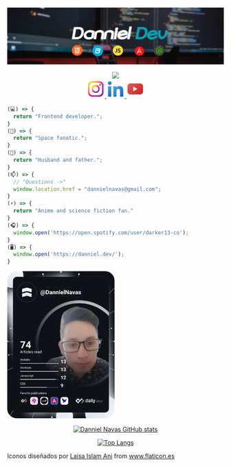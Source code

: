 ![Danniel Dev Github](./ReadmeGithub.png)

<div align="center">
  <img src="https://raw.githubusercontent.com/MartinHeinz/MartinHeinz/master/wave.gif" width="30px">
</div>

<div align="center">
  <a href="https://www.instagram.com/_dannieldev/" target="_blank">
    <img src="./instagram.png" alt="Danniel Dev Instagram" width="42" height="42">
  </a>
  <a href="https://www.linkedin.com/in/luis-daniel-gordo-navas-28102386/" target="_blank">
    <img src="./linkedin.png" alt="Danniel Dev Linkedin" width="42" height="42">
  </a>
  <a href="https://www.youtube.com/channel/UC-WOFSnewqJ1CRjFuZYaYEQ" target="_blank">
    <img src="./youtube.png" alt="Danniel Dev Youtube" width="42" height="42">
  </a>
</div>

```javascript
(💻) => {
  return "Frontend developer.";
}
(🔭) => {
  return "Space fanatic.";
}
(💖) => {
  return "Husband and father.";
}
(📫) => {
  // "Questions ->" 
  window.location.href = "dannielnavas@gmail.com";
}
(⚡) => {
  return "Anime and science fiction fan."
}
(🎧) => {
  window.open('https://open.spotify.com/user/darker13-co');
}
(🖥) => {
  window.open('https://danniel.dev/');
}
```

<a href="https://app.daily.dev/DailyDevTips"><img src="devcard.svg" width="250" alt="Chris Bongers's Dev Card"/></a>

<div align="center">

  [![Danniel Navas  GitHub stats](https://github-readme-stats.vercel.app/api?username=DannielNavas&hide=contribs,issues&show_icons=true&theme=aura_dark&count_private=true&count_private_repos=true)](https://github.com/anuraghazra/github-readme-stats)


  [![Top Langs](https://github-readme-stats.vercel.app/api/top-langs/?username=DannielNavas&langs_count=4)](https://github.com/DannielNavas/dannieldev)

</div>

<div>Iconos diseñados por <a href="https://www.flaticon.es/autores/laisa-islam-ani" title="Laisa Islam Ani">Laisa Islam Ani</a> from <a href="https://www.flaticon.es/" title="Flaticon">www.flaticon.es</a></div>
